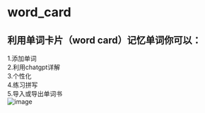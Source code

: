 # word_card
 ## 利用单词卡片（word card）记忆单词你可以：  
 1.添加单词  
 2.利用chatgpt详解  
 3.个性化  
 4.练习拼写  
 5.导入或导出单词书  
![image](https://github.com/user-attachments/assets/c5561d92-5b0e-45ca-8547-d4b6f95d4b1b)  

